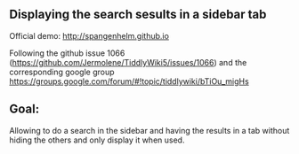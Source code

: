 Displaying the search sesults in a sidebar tab
----

Official demo: http://spangenhelm.github.io

Following the github issue 1066 (https://github.com/Jermolene/TiddlyWiki5/issues/1066)
and the corresponding google group https://groups.google.com/forum/#!topic/tiddlywiki/bTiOu_migHs

Goal:
-----
Allowing to do a search in the sidebar and having the results in a tab without hiding the others and only display it when used.
